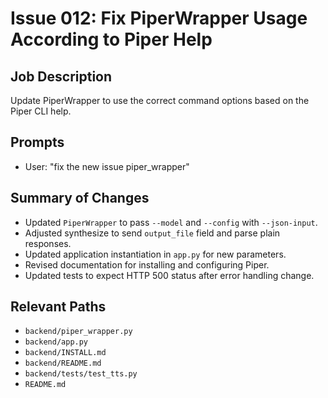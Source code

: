 # Issue 012: Fix PiperWrapper Usage According to Piper Help

## Job Description

Update PiperWrapper to use the correct command options based on the Piper CLI help.

## Prompts

- User: "fix the new issue piper_wrapper"

## Summary of Changes

- Updated `PiperWrapper` to pass `--model` and `--config` with `--json-input`.
- Adjusted synthesize to send `output_file` field and parse plain responses.
- Updated application instantiation in `app.py` for new parameters.
- Revised documentation for installing and configuring Piper.
- Updated tests to expect HTTP 500 status after error handling change.

## Relevant Paths

- `backend/piper_wrapper.py`
- `backend/app.py`
- `backend/INSTALL.md`
- `backend/README.md`
- `backend/tests/test_tts.py`
- `README.md`
